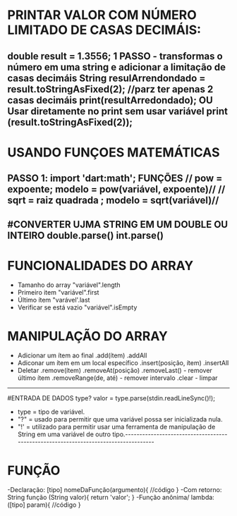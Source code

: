 # PRINTAR VALOR COM NÚMERO LIMITADO DE CASAS DECIMÁIS:
double result = 1.3556;
1 PASSO - transformas o número em uma string e adicionar a limitação de casas decimáis 
String resulArrendondado = result.toStringAsFixed(2); //parz ter apenas 2 casas decimáis
print(resultArredondado);
OU
Usar diretamente no print sem usar variável
print (result.toStringAsFixed(2));
-----------------------------------------------------------------------------
# USANDO FUNÇOES MATEMÁTICAS
PASSO 1:
import 'dart:math';
FUNÇÕES
  // pow = expoente; modelo = pow(variável, expoente)// 
  // sqrt = raiz quadrada ; modelo = sqrt(variável)//
-----------------------------------------------------------------------------
#CONVERTER UJMA STRING EM UM DOUBLE OU INTEIRO
double.parse()
int.parse()
-----------------------------------------------------------------------------
# FUNCIONALIDADES DO ARRAY 
- Tamanho do array 
 "variável".length
 - Primeiro item 
 "variável".first 
 - Último ítem 
 "varável'.last
 - Verificar se está vazio 
 "variável".isEmpty

# MANIPULAÇÃO DO ARRAY 
- Adicionar um ítem ao final 
.add(ítem)
.addAll
- Adiconar um ítem em um local específico 
.insert(posição, ítem)
.insertAll
- Deletar 
.remove(ítem)
.removeAt(posição)
.removeLast() - remover último ítem
.removeRange(de, até) - remover intervalo 
.clear - limpar 
--------------------------------------------------------------------------------
#ENTRADA DE DADOS 
type? valor = type.parse(stdin.readLineSync()!);
- type = tipo de variável.
- "?" = usado para permitir que uma variável possa ser inicializada nula.
- "!' = utilizado para permitir usar uma ferramenta de manipulação de String em uma variável de outro tipo.------------------------------------------------------------------------------------
# FUNÇÃO
-Declaração:
[tipo] nomeDaFunção(argumento){
  //código
}
-Com retorno:
String função (String valor){
  return 'valor';
}
-Função anônima/ lambda:
([tipo] param){
  //código
}